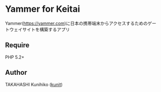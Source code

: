 # Yammer for Keitai

Yammer(https://yammer.com)に日本の携帯端末からアクセスするためのゲートウェイサイトを構築するアプリ

## Require

PHP 5.2+

## Author

TAKAHASHI Kunihiko ([kunit](http://twitter.com/kunit))
